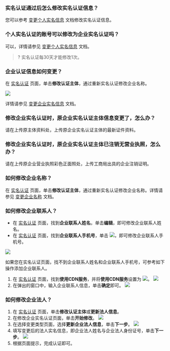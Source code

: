 
### 实名认证通过后怎么修改实名认证信息？

您可以参考 [变更个人实名信息](https://cloud.tencent.com/document/product/378/34075) 文档修改实名认证信息。

### 个人实名认证的账号可以修改为企业实名认证吗？

可以，详情请参见 [变更个人实名信息](https://cloud.tencent.com/document/product/378/34075) 文档。
>? 实名认证每30天才能修改1次。
>

### 企业认证信息如何变更？

在 [实名认证](https://console.cloud.tencent.com/developer/auth) 页面，单击**修改认证主体**，通过重新实名认证修改企业名称。

![](https://main.qcloudimg.com/raw/9370743a3bf5be36a79f045b2ba2a40a.png)

详情请参见 [变更企业实名信息](https://cloud.tencent.com/document/product/378/61027) 文档。

### 修改企业实名认证时，原企业实名认证主体信息变更了，怎么办？

请在上传原主体资料处，上传原企业实名认证主体的最新证件资料。

### 修改企业实名认证时，原企业实名认证主体已注销无营业执照，怎么办？

请在上传原企业营业执照彩色正面照处，上传工商局出具的企业注销证明。

### 如何修改企业名称？

在 [实名认证](https://console.cloud.tencent.com/developer/auth) 页面，单击**修改认证主体**，通过重新实名认证修改企业名称。详情请参见 [变更企业名称](https://cloud.tencent.com/document/product/378/61029) 文档。

### 如何修改企业联系人？

- 在 [实名认证](https://console.cloud.tencent.com/developer/auth) 页面，找到**企业联系人姓名**，单击**编辑**，即可修改企业联系人姓名。
- 在 [实名认证](https://console.cloud.tencent.com/developer/auth) 页面，找到**企业联系人手机号**，单击 ![](https://main.qcloudimg.com/raw/ddb7d79be334083e94f5487471817771.png)，即可修改企业联系人手机号。

![](https://main.qcloudimg.com/raw/1a08a91cad760f9bed961f040ba9553a.png)

如果您在实名认证页面，找不到企业联系人姓名和企业联系人手机号，可参考如下操作添加企业联系人。
1. 在 [实名认证](https://console.cloud.tencent.com/developer/auth) 页面，找到**使用CDN服务**，并将**使用CDN服务**设置为 ![](https://main.qcloudimg.com/raw/8b86d57da4df456a6a174f8a5f345fef.png)。
![](https://main.qcloudimg.com/raw/1f2f2e355b3e7859d661c326644a3ff4.png)
2. 在弹出的窗口中，输入企业联系人信息，单击**确定**即可。
![](https://main.qcloudimg.com/raw/b3852486db6cf3c3faa7f56d09d010f0.png)


### 如何修改企业法人？

1. 在 [实名认证](https://console.cloud.tencent.com/developer/auth) 页面，单击**修改认证主体**或**更新法人信息**。
2. 在修改企业实名认证页面，单击**开始修改**。
![](https://main.qcloudimg.com/raw/9c51d67ec2ab4bde65aa28f22cfdd5dc.png)
3. 在选择变更类型页面，选择**更新企业法人信息**，单击**下一步**。
![](https://main.qcloudimg.com/raw/1f72332e439a715cf55dec457175523c.png)
4. 填写变更后的法人实名信息，即企业法人姓名与企业法人身份证号，单击**下一步**。
![](https://main.qcloudimg.com/raw/d0342140fd783c3b6ca474bae7ac0025.png)
5. 根据页面提示，完成认证即可。



